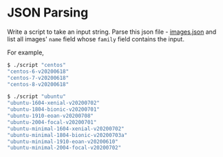 # JSON Parsing
Write a script to take an input string. Parse this json file - [images.json]('./images.json') and list all images'  `name` field whose `family` field contains the input.

For example,

```bash
$ ./script "centos"
"centos-6-v20200618"
"centos-7-v20200618"
"centos-8-v20200618"
```

```bash
$ ./script "ubuntu"
"ubuntu-1604-xenial-v20200702"
"ubuntu-1804-bionic-v20200701"
"ubuntu-1910-eoan-v20200708"
"ubuntu-2004-focal-v20200701"
"ubuntu-minimal-1604-xenial-v20200702"
"ubuntu-minimal-1804-bionic-v20200703a"
"ubuntu-minimal-1910-eoan-v20200610"
"ubuntu-minimal-2004-focal-v20200702"
```